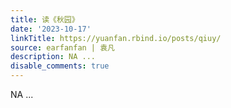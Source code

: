 ```yaml
---
title: 读《秋园》
date: '2023-10-17'
linkTitle: https://yuanfan.rbind.io/posts/qiuy/
source: earfanfan | 袁凡
description: NA ...
disable_comments: true
---
```

NA ...